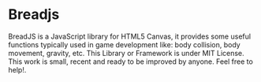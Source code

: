 # Breadjs
BreadJS is a JavaScript library for HTML5 Canvas, it provides some useful functions typically used in game development like: body collision, body movement, gravity, etc. 
This Library or Framework is under MIT License.
This work is small, recent and ready to be improved by anyone. Feel free to help!.

